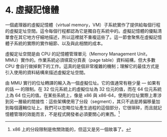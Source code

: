 # 4. 虛擬記憶體

一個處理器的虛擬記憶體（virtual memory，VM）子系統實作了提供給每個行程的虛擬定址空間。這令每個行程都認為它是獨自在系統中的。虛擬記憶體的優點清單會在其它地方仔細地描述，所以這裡就不重複這些了。這一節會聚焦在虛擬記憶體子系統的實際的實作細節、以及與此相關的成本。

虛擬定址空間是由 CPU 的記憶體管理單元（Memory Management Unit，MMU）實作的。作業系統必須填寫分頁表（page table）資料結構，但大多數 CPU 會自行做掉剩下的工作。這真的是個非常複雜的機制；理解它的最佳方式是引入使用的資料結構來描述虛擬定址空間。

由 MMU 實行的位址轉譯的輸入為一個虛擬位址。它的值通常有極少量 –– 如果有的話 –– 的限制。在 32 位元系統上的虛擬位址為 32 位元的值，而在 64 位元系統上為 64 位元的值。在某些系統上，像是 x86 與 x86-64，使用的位址實際上牽涉到另一層級的間接性：這些架構使用了分段（segment），其只不過是將偏移量加到每個邏輯位址上。我們可以忽略位址產生過程的這個部分，它很瑣碎，而且就記憶體管理的效能而言，不是程式開發者必須要關心的東西。[^24]


[^24]: x86 上的分段限制是攸關效能的，但這又是另一個故事了。

